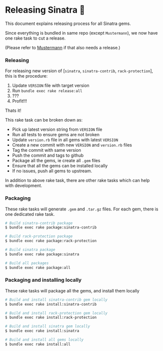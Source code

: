# Releasing Sinatra 🥂

This document explains releasing process for all Sinatra gems.

Since everything is bundled in same repo (except `Mustermann`), we now
have one rake task to cut a release.

(Please refer to [Mustermann](https://github.com/sinatra/mustermann) if that also needs a release.)

### Releasing
For releasing new version of [`sinatra`, `sinatra-contrib`, `rack-protection`], this is the procedure:

1. Update `VERSION` file with target version
2. Run `bundle exec rake release:all`
3. ???
4. Profit!!!

Thats it!

This rake task can be broken down as:

* Pick up latest version string from `VERSION` file
* Run all tests to ensure gems are not broken
* Update `version.rb` file in all gems with latest `VERSION`
* Create a new commit with new `VERSION` and `version.rb` files
* Tag the commit with same version
* Push the commit and tags to github
* Package all the gems, ie create all `.gem` files
* Ensure that all the gems can be installed locally
* If no issues, push all gems to upstream.

In addition to above rake task, there are other rake tasks which can help
with development.

### Packaging
These rake tasks will generate `.gem` and `.tar.gz` files. For each gem,
there is one dedicated rake task.

```sh
# Build sinatra-contrib package
$ bundle exec rake package:sinatra-contrib

# Build rack-protection package
$ bundle exec rake package:rack-protection

# Build sinatra package
$ bundle exec rake package:sinatra

# Build all packages
$ bundle exec rake package:all
```

### Packaging and installing locally
These rake tasks will package all the gems, and install them locally

```sh
# Build and install sinatra-contrib gem locally
$ bundle exec rake install:sinatra-contrib

# Build and install rack-protection gem locally
$ bundle exec rake install:rack-protection

# Build and install sinatra gem locally
$ bundle exec rake install:sinatra

# Build and install all gems locally
$ bundle exec rake install:all
```
